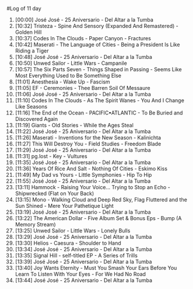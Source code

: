 #Log of 11 day

1. [00:00] José José - 25 Aniversario - Del Altar a la Tumba
1. [10:32] Tristeza - Spine And Sensory (Expanded And Remastered) - Golden Hill
1. [10:37] Codes In The Clouds - Paper Canyon - Fractures
1. [10:42] Maserati - The Language of Cities - Being a President Is Like Riding a Tiger
1. [10:48] José José - 25 Aniversario - Del Altar a la Tumba
1. [10:50] Unwed Sailor - Little Wars - Campanile
1. [10:57] The Six Parts Seven - Things Shaped in Passing - Seems Like Most Everything Used to Be Something Else
1. [11:01] Anesthesia - Wake Up - Fascism
1. [11:05] EF - Ceremonies - Thee Barren Soil Of Messaure
1. [11:06] José José - 25 Aniversario - Del Altar a la Tumba
1. [11:10] Codes In The Clouds - As The Spirit Wanes - You And I Change Like Seasons
1. [11:16] The End of the Ocean - PACIFIC•ATLANTIC - To Be Buried and Discovered Again
1. [11:19] Giants - Old Stories - While the Ages Steal
1. [11:22] José José - 25 Aniversario - Del Altar a la Tumba
1. [11:26] Maserati - Inventions for the New Season - Kalinichta
1. [11:27] This Will Destroy You - Field Studies - Freedom Blade
1. [11:29] José José - 25 Aniversario - Del Altar a la Tumba
1. [11:31] pg.lost - Key - Vultures
1. [11:35] José José - 25 Aniversario - Del Altar a la Tumba
1. [11:36] Years Of Rice And Salt - Nothing Of Cities - Eskimo Kiss
1. [11:49] My Dad vs Yours - Little Symphonies - Hip To Hip
1. [11:55] José José - 25 Aniversario - Del Altar a la Tumba
1. [13:11] Hammock - Raising Your Voice... Trying to Stop an Echo - Shipwrecked (Flat on Your Back)
1. [13:15] Mono - Walking Cloud and Deep Red Sky, Flag Fluttered and the Sun Shined - Mere Your Pathetique Light
1. [13:19] José José - 25 Aniversario - Del Altar a la Tumba
1. [13:22] The American Dollar - Five Album Set & Bonus Eps - Bump (A Memory Stream)
1. [13:25] Unwed Sailor - Little Wars - Lonely Bulls
1. [13:29] José José - 25 Aniversario - Del Altar a la Tumba
1. [13:30] Helios - Caesura - Shoulder to Hand
1. [13:34] José José - 25 Aniversario - Del Altar a la Tumba
1. [13:35] Signal Hill - self-titled EP - A Series of Trills
1. [13:39] José José - 25 Aniversario - Del Altar a la Tumba
1. [13:40] Joy Wants Eternity - Must You Smash Your Ears Before You Learn To Listen With Your Eyes - For We Had No Road
1. [13:44] José José - 25 Aniversario - Del Altar a la Tumba
